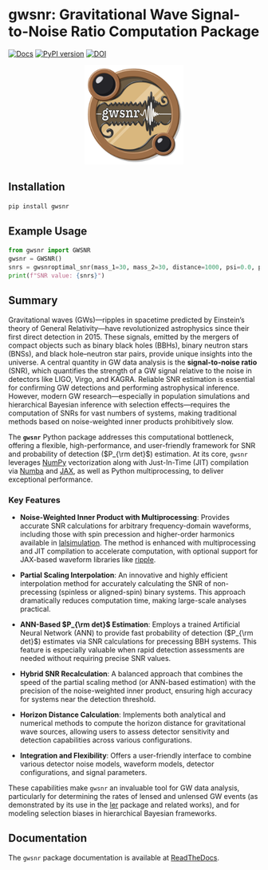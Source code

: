 # gwsnr: Gravitational Wave Signal-to-Noise Ratio Computation Package
[![Docs](https://img.shields.io/badge/docs-GitHub%20Pages-orange)](https://hemantaph.github.io/gwsnr/) [![PyPI version](https://badge.fury.io/py/ler.svg)](https://badge.fury.io/py/gwsnr) [![DOI](https://zenodo.org/badge/626733473.svg)]()




<p align="center">
  <img src="docs/_static/logo.png" alt="Your Logo" width="200" height="200">
</p>

## Installation

```bash
pip install gwsnr
```

## Example Usage

```python
from gwsnr import GWSNR
gwsnr = GWSNR()
snrs = gwsnroptimal_snr(mass_1=30, mass_2=30, distance=1000, psi=0.0, phase=0.0, geocent_time=1246527224.169434, ra=0.0, dec=0.0)
print(f"SNR value: {snrs}")
```

## Summary

Gravitational waves (GWs)—ripples in spacetime predicted by Einstein’s theory of General Relativity—have revolutionized astrophysics since their first direct detection in 2015. These signals, emitted by the mergers of compact objects such as binary black holes (BBHs), binary neutron stars (BNSs), and black hole–neutron star pairs, provide unique insights into the universe. A central quantity in GW data analysis is the **signal-to-noise ratio** (SNR), which quantifies the strength of a GW signal relative to the noise in detectors like LIGO, Virgo, and KAGRA. Reliable SNR estimation is essential for confirming GW detections and performing astrophysical inference. However, modern GW research—especially in population simulations and hierarchical Bayesian inference with selection effects—requires the computation of SNRs for vast numbers of systems, making traditional methods based on noise-weighted inner products prohibitively slow.

The **`gwsnr`** Python package addresses this computational bottleneck, offering a flexible, high-performance, and user-friendly framework for SNR and probability of detection ($P_{\rm det}$) estimation. At its core, `gwsnr` leverages [NumPy](https://numpy.org/) vectorization along with Just-In-Time (JIT) compilation via [Numba](https://numba.pydata.org/) and [JAX](https://github.com/google/jax), as well as Python multiprocessing, to deliver exceptional performance.

### Key Features

- **Noise-Weighted Inner Product with Multiprocessing**: Provides accurate SNR calculations for arbitrary frequency-domain waveforms, including those with spin precession and higher-order harmonics available in [lalsimulation](https://lscsoft.docs.ligo.org/lalsuite/lalsimulation/modules.html). The method is enhanced with multiprocessing and JIT compilation to accelerate computation, with optional support for JAX-based waveform libraries like [ripple](https://github.com/tedwards2412/ripple).

- **Partial Scaling Interpolation**: An innovative and highly efficient interpolation method for accurately calculating the SNR of non-precessing (spinless or aligned-spin) binary systems. This approach dramatically reduces computation time, making large-scale analyses practical.

- **ANN-Based $P_{\rm det}$ Estimation**: Employs a trained Artificial Neural Network (ANN) to provide fast probability of detection ($P_{\rm det}$) estimates via SNR calculations for precessing BBH systems. This feature is especially valuable when rapid detection assessments are needed without requiring precise SNR values.

- **Hybrid SNR Recalculation**: A balanced approach that combines the speed of the partial scaling method (or ANN-based estimation) with the precision of the noise-weighted inner product, ensuring high accuracy for systems near the detection threshold.

- **Horizon Distance Calculation**: Implements both analytical and numerical methods to compute the horizon distance for gravitational wave sources, allowing users to assess detector sensitivity and detection capabilities across various configurations.

- **Integration and Flexibility**: Offers a user-friendly interface to combine various detector noise models, waveform models, detector configurations, and signal parameters.

These capabilities make `gwsnr` an invaluable tool for GW data analysis, particularly for determining the rates of lensed and unlensed GW events (as demonstrated by its use in the [ler](https://ler.readthedocs.io/en/latest/) package and related works), and for modeling selection biases in hierarchical Bayesian frameworks.

## Documentation

The `gwsnr` package documentation is available at [ReadTheDocs](https://gwsnr.readthedocs.io/en/latest/).


